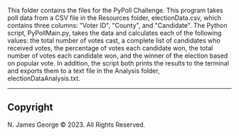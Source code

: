This folder contains the files for the PyPoll Challenge.  This program takes poll data from a CSV file in the Resources folder, electionData.csv, which contains three columns: "Voter ID", "County", and "Candidate".  The Python script, PyPollMain.py, takes the data and calculates each of the following values: the total number of votes cast, a complete list of candidates who received votes, the percentage of votes each candidate won, the total number of votes each candidate won, and the winner of the election based on popular vote.  In addition, the script both prints the results to the terminal and exports them to a text file in the Analysis folder, electionDataAnalysis.txt.

----

## Copyright

N. James George © 2023. All Rights Reserved.
